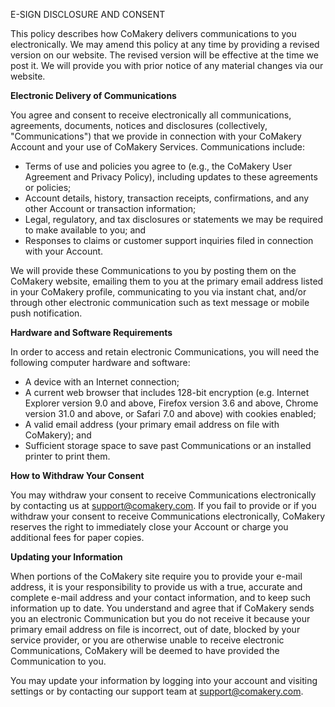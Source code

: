 E-SIGN DISCLOSURE AND CONSENT

This policy describes how CoMakery delivers communications to you electronically. We may amend this policy at any time by providing a revised version on our website. The revised version will be effective at the time we post it. We will provide you with prior notice of any material changes via our website.

**Electronic Delivery of Communications**

You agree and consent to receive electronically all communications, agreements, documents, notices and disclosures (collectively, "Communications") that we provide in connection with your CoMakery Account and your use of CoMakery Services. Communications include:

- Terms of use and policies you agree to (e.g., the CoMakery User Agreement and Privacy Policy), including updates to these agreements or policies;
- Account details, history, transaction receipts, confirmations, and any other Account or transaction information;
- Legal, regulatory, and tax disclosures or statements we may be required to make available to you; and
- Responses to claims or customer support inquiries filed in connection with your Account.

We will provide these Communications to you by posting them on the CoMakery website, emailing them to you at the primary email address listed in your CoMakery profile, communicating to you via instant chat, and/or through other electronic communication such as text message or mobile push notification.

**Hardware and Software Requirements**

In order to access and retain electronic Communications, you will need the following computer hardware and software:

- A device with an Internet connection;
- A current web browser that includes 128-bit encryption (e.g. Internet Explorer version 9.0 and above, Firefox version 3.6 and above, Chrome version 31.0 and above, or Safari 7.0 and above) with cookies enabled;
- A valid email address (your primary email address on file with CoMakery); and
- Sufficient storage space to save past Communications or an installed printer to print them.

**How to Withdraw Your Consent**

You may withdraw your consent to receive Communications electronically by contacting us at support@comakery.com. If you fail to provide or if you withdraw your consent to receive Communications electronically, CoMakery reserves the right to immediately close your Account or charge you additional fees for paper copies.

**Updating your Information**

When portions of the CoMakery site require you to provide your e-mail address, it is your responsibility to provide us with a true, accurate and complete e-mail address and your contact information, and to keep such information up to date. You understand and agree that if CoMakery sends you an electronic Communication but you do not receive it because your primary email address on file is incorrect, out of date, blocked by your service provider, or you are otherwise unable to receive electronic Communications, CoMakery will be deemed to have provided the Communication to you.

You may update your information by logging into your account and visiting settings or by contacting our support team at support@comakery.com.

